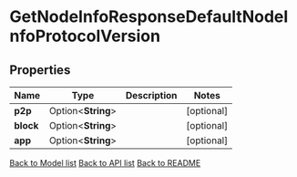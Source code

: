 # GetNodeInfoResponseDefaultNodeInfoProtocolVersion

## Properties

Name | Type | Description | Notes
------------ | ------------- | ------------- | -------------
**p2p** | Option<**String**> |  | [optional]
**block** | Option<**String**> |  | [optional]
**app** | Option<**String**> |  | [optional]

[Back to Model list](../README.md#documentation-for-models) [Back to API list](../README.md#documentation-for-api-endpoints) [Back to README](../README.md)


